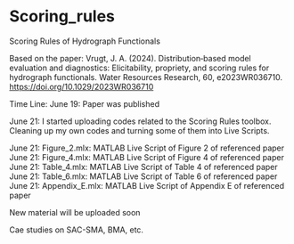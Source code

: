 # Scoring_rules
Scoring Rules of Hydrograph Functionals

Based on the paper:
Vrugt, J. A. (2024). Distribution‐based model evaluation and diagnostics: Elicitability, propriety, and scoring rules for hydrograph functionals. Water Resources Research, 60,
e2023WR036710. https://doi.org/10.1029/2023WR036710

Time Line:
June 19: Paper was published

June 21: I started uploading codes related to the Scoring Rules toolbox. Cleaning up my own codes and turning some of them into Live Scripts. 

June 21: Figure_2.mlx: MATLAB Live Script of Figure 2 of referenced paper
June 21: Figure_4.mlx: MATLAB Live Script of Figure 4 of referenced paper
June 21: Table_4.mlx: MATLAB Live Script of Table 4 of referenced paper
June 21: Table_6.mlx: MATLAB Live Script of Table 6 of referenced paper
June 21: Appendix_E.mlx: MATLAB Live Script of Appendix E of referenced paper

New material will be uploaded soon

Cae studies on SAC-SMA, BMA, etc.

